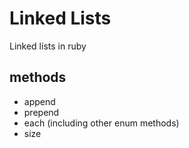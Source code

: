 # Linked Lists

Linked lists in ruby

## methods

- append
- prepend
- each (including other enum methods)
- size